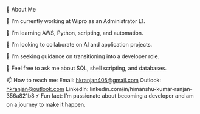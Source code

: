 🚀 About Me

🔭 I’m currently working at Wipro as an Administrator L1.

🌱 I’m learning AWS, Python, scripting, and automation.

👯 I’m looking to collaborate on AI and application projects.

🤔 I’m seeking guidance on transitioning into a developer role.

💬 Feel free to ask me about SQL, shell scripting, and databases.

📫 How to reach me:
Email: hkranjan405@gmail.com
Outlook: hkranjan@outlook.com
LinkedIn: linkedin.com/in/himanshu-kumar-ranjan-356a821b8
⚡ Fun fact: I’m passionate about becoming a developer and am on a journey to make it happen.

